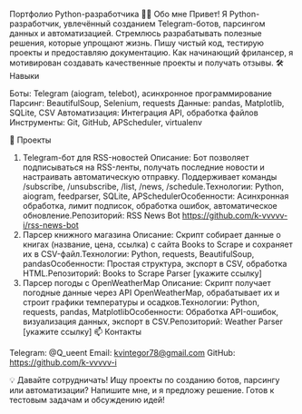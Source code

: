 Портфолио Python-разработчика
👨‍💻 Обо мне
Привет! Я Python-разработчик, увлечённый созданием Telegram-ботов, парсингом данных и автоматизацией. Стремлюсь разрабатывать полезные решения, которые упрощают жизнь. Пишу чистый код, тестирую проекты и предоставляю документацию. Как начинающий фрилансер, я мотивирован создавать качественные проекты и получать отзывы.
🛠 Навыки

Боты: Telegram (aiogram, telebot), асинхронное программирование
Парсинг: BeautifulSoup, Selenium, requests
Данные: pandas, Matplotlib, SQLite, CSV
Автоматизация: Интеграция API, обработка файлов
Инструменты: Git, GitHub, APScheduler, virtualenv

🚀 Проекты
1. Telegram-бот для RSS-новостей
Описание: Бот позволяет подписываться на RSS-ленты, получать последние новости и настраивать автоматическую отправку. Поддерживает команды /subscribe, /unsubscribe, /list, /news, /schedule.Технологии: Python, aiogram, feedparser, SQLite, APSchedulerОсобенности: Асинхронная обработка, лимит подписок, обработка ошибок, автоматическое обновление.Репозиторий: RSS News Bot https://github.com/k-vvvvv-i/rss-news-bot
2. Парсер книжного магазина
Описание: Скрипт собирает данные о книгах (название, цена, ссылка) с сайта Books to Scrape и сохраняет их в CSV-файл.Технологии: Python, requests, BeautifulSoup, pandasОсобенности: Простая структура, экспорт в CSV, обработка HTML.Репозиторий: Books to Scrape Parser [укажите ссылку]
3. Парсер погоды с OpenWeatherMap
Описание: Скрипт получает погодные данные через API OpenWeatherMap, обрабатывает их и строит графики температуры и осадков.Технологии: Python, requests, pandas, MatplotlibОсобенности: Обработка API-ошибок, визуализация данных, экспорт в CSV.Репозиторий: Weather Parser [укажите ссылку]
📫 Контакты

Telegram: @Q_ueent
Email: kvintegor78@gmail.com
GitHub: https://github.com/k-vvvvv-i

💡 Давайте сотрудничать!
Ищу проекты по созданию ботов, парсингу или автоматизации? Напишите мне, и я предложу решение. Готов к тестовым задачам и обсуждению идей!
